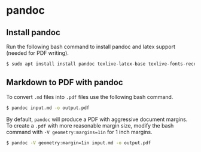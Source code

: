 # pandoc

## Install pandoc

Run the following bash command to install pandoc and latex support (needed for PDF writing).

```bash
$ sudo apt install install pandoc texlive-latex-base texlive-fonts-recommended texlive-extra-utils texlive-latex-extra
```

## Markdown to PDF with pandoc

To convert `.md` files into `.pdf` files use the following bash command.

```bash
$ pandoc input.md -o output.pdf
```

By default, `pandoc` will produce a PDF with aggressive document margins. To create a `.pdf` with more reasonable margin size, modify the bash command
with `-V geometry:margins=1in` for 1 inch margins.

```bash
$ pandoc -V geometry:margin=1in input.md -o output.pdf
```
